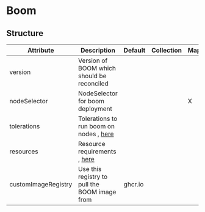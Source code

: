# Boom 
 

## Structure 
 

| Attribute           | Description                                                               | Default  | Collection | Map  |
| ------------------- | ------------------------------------------------------------------------- | -------- | ---------- | ---  |
| version             | Version of BOOM which should be reconciled                                |          |            |      |
| nodeSelector        | NodeSelector for boom deployment                                          |          |            | X    |
| tolerations         | Tolerations to run boom on nodes , [here](k8s/Tolerations/Tolerations.md) |          |            |      |
| resources           | Resource requirements , [here](k8s/Resources/Resources.md)                |          |            |      |
| customImageRegistry | Use this registry to pull the BOOM image from                             |  ghcr.io |            |      |